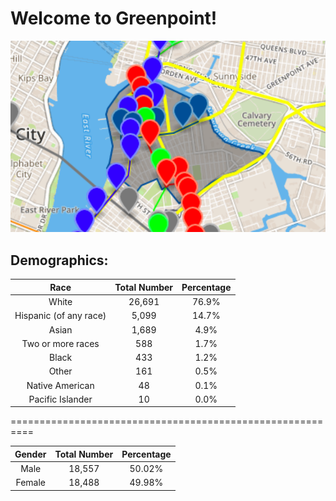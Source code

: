 # Welcome to Greenpoint!

![map](GreenpointMap.png)

## Demographics:

| Race                   | Total Number  | Percentage  |
| :--------------------: |:-------------:| :----------:|
| White                  | 26,691        | 76.9%       |
| Hispanic (of any race) | 5,099         | 14.7%       |
| Asian                  | 1,689         | 4.9%        |
| Two or more races      | 588           | 1.7%        |
| Black                  | 433           | 1.2%        |
| Other                  | 161           | 0.5%        |
| Native American        | 48            | 0.1%        |
| Pacific Islander       | 10            | 0.0%        |

==========================================================

| Gender | Total Number | Percentage |
| :----: |:------------:| :---------:|
| Male   | 18,557       | 50.02%     |
| Female | 18,488       | 49.98%     |

